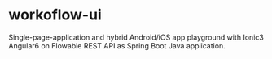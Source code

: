 # workoflow-ui
Single-page-application and hybrid Android/iOS app playground with Ionic3 Angular6 on  Flowable REST API as Spring Boot Java application.
